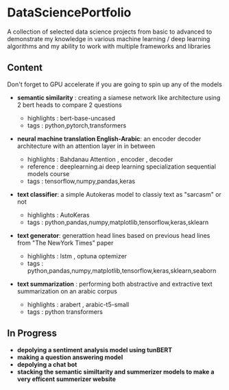 # DataSciencePortfolio
A collection of selected data science projects from basic to advanced to demonstrate my knowledge in various machine learning / deep learning algorithms and my ability to work with multiple frameworks and libraries  

## Content 
Don't forget to GPU accelerate if you are going to spin up any of the models  

* __semantic similarity__ : creating a siamese network like architecture using 2 bert heads to compare 2 questions
  * highlights : bert-base-uncased
  * tags : python,pytorch,transformers
  

* __neural machine translation English-Arabic__: an encoder decoder architecture with an attention layer in in between
  * highlights : Bahdanau Attention , encoder , decoder 
  * reference : deeplearning.ai deep learning specialization sequential models course
  * tags : tensorflow,numpy,pandas,keras
  

*  __text classifier__: a simple Autokeras model to classiy text as "sarcasm" or not
   * highlights : AutoKeras
   * tags : python,pandas,numpy,matplotlib,tensorflow,keras,sklearn
 

* __text generator__: generattion head lines based on previous head lines from "The NewYork Times" paper 
  * highlights : lstm , optuna optemizer 
  * tags : python,pandas,numpy,matplotlib,tensorflow,keras,sklearn,seaborn
  

* __text summarization__ : performing both abstractive and extractive text summarization on an arabic corpus
  * highlights : arabert , arabic-t5-small
  * tags : python transformers

## In Progress
* __depolying a sentiment analysis model using tunBERT__ 
* __making a question answering model__
* __depolying a chat bot__
* __stacking the semantic similtarity and summerizer models to make a very efficent summerizer website__


